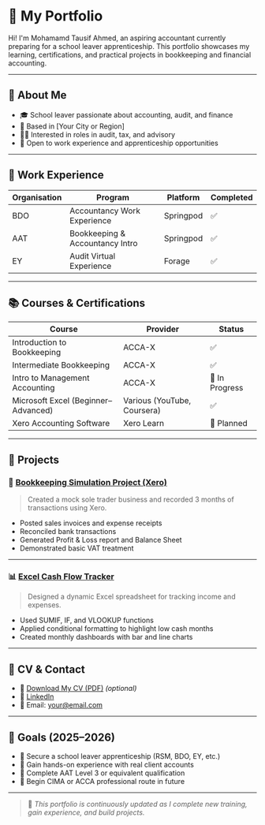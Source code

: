 # 🧾 My Portfolio

Hi! I'm Mohamamd Tausif Ahmed, an aspiring accountant currently preparing for a school leaver apprenticeship. This portfolio showcases my learning, certifications, and practical projects in bookkeeping and financial accounting.

---

## 📘 About Me

- 🎓 School leaver passionate about accounting, audit, and finance
- 📍 Based in [Your City or Region]
- 🧑‍💼 Interested in roles in audit, tax, and advisory
- 🤝 Open to work experience and apprenticeship opportunities

---

## 💼 Work Experience

| Organisation | Program | Platform | Completed |
|--------------|---------|----------|-----------|
| BDO | Accountancy Work Experience | Springpod | ✅ |
| AAT | Bookkeeping & Accountancy Intro | Springpod | ✅ |
| EY | Audit Virtual Experience | Forage | ✅ |

---

## 📚 Courses & Certifications

| Course | Provider | Status |
|--------|----------|--------|
| Introduction to Bookkeeping | ACCA-X | ✅ |
| Intermediate Bookkeeping | ACCA-X | ✅ |
| Intro to Management Accounting | ACCA-X | 🔄 In Progress |
| Microsoft Excel (Beginner–Advanced) | Various (YouTube, Coursera) | ✅ |
| Xero Accounting Software | Xero Learn | 🔄 Planned |

---

## 📂 Projects

### 🧮 [Bookkeeping Simulation Project (Xero)](https://github.com/yourusername/bookkeeping-simulation-xero)
> Created a mock sole trader business and recorded 3 months of transactions using Xero.

- Posted sales invoices and expense receipts
- Reconciled bank transactions
- Generated Profit & Loss report and Balance Sheet
- Demonstrated basic VAT treatment

---

### 📊 [Excel Cash Flow Tracker](https://github.com/yourusername/excel-cashflow-tracker)
> Designed a dynamic Excel spreadsheet for tracking income and expenses.

- Used SUMIF, IF, and VLOOKUP functions
- Applied conditional formatting to highlight low cash months
- Created monthly dashboards with bar and line charts

---

## 📄 CV & Contact

- 📄 [Download My CV (PDF)](https://yourlink.com/cv.pdf) *(optional)*
- 🔗 [LinkedIn](https://linkedin.com/in/yourusername)
- 📧 Email: your@email.com

---

## 🧭 Goals (2025–2026)

- 🔲 Secure a school leaver apprenticeship (RSM, BDO, EY, etc.)
- 🔲 Gain hands-on experience with real client accounts
- 🔲 Complete AAT Level 3 or equivalent qualification
- 🔲 Begin CIMA or ACCA professional route in future

---

> 📌 *This portfolio is continuously updated as I complete new training, gain experience, and build projects.*
